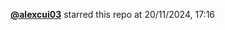  <a href=https://github.com/alexcui03><strong>@alexcui03</strong></a>  starred this repo  at 20/11/2024, 17:16 
